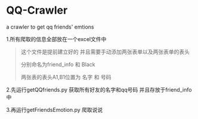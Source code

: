 # QQ-Crawler
a crawler to get qq friends' emtions

1.所有爬取的信息全部放在一个excel文件中

> 这个文件是提前建立好的 并且需要手动添加两张表单以及两张表单的表头
>
> 分别命名为friend_info 和 Black 
>
> 两张表的表头A1,B1位置为 名字 和 号码

2.先运行getQQfriends.py 获取所有好友的名字和qq号码 并且存放于friend_info中

3.再运行getFriendsEmotion.py 爬取说说

